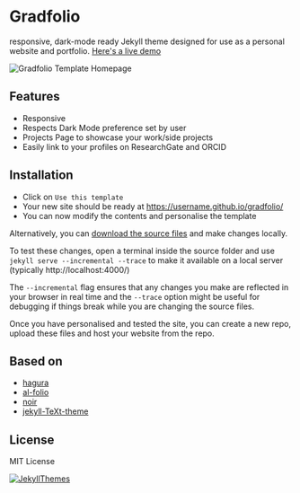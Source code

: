 # Gradfolio

responsive, dark-mode ready Jekyll theme designed for use as a personal website and portfolio. [Here's a live demo](https://jitinnair1.github.io/gradfolio/)

![Gradfolio Template Homepage](https://user-images.githubusercontent.com/2485715/110634179-acaa7e00-81cf-11eb-8846-062ecf961d1e.png)

## Features

- Responsive
- Respects Dark Mode preference set by user
- Projects Page to showcase your work/side projects
- Easily link to your profiles on ResearchGate and ORCID

## Installation

- Click on `Use this template`
- Your new site should be ready at https://username.github.io/gradfolio/
- You can now modify the contents and personalise the template

Alternatively, you can [download the source files](https://github.com/jitinnair1/gradfolio/archive/master.zip) and make changes locally.

To test these changes, open a terminal inside the source folder and use `jekyll serve --incremental --trace` to make it available on a local server (typically http://localhost:4000/)

The `--incremental` flag ensures that any changes you make are reflected in your browser in real time and the `--trace` option might be useful for debugging if things break while you are changing the source files.

Once you have personalised and tested the site, you can create a new repo, upload these files and host your website from the repo.

## Based on

- [hagura](https://github.com/sharu725/hagura)
- [al-folio](https://github.com/alshedivat/al-folio)
- [noir](https://github.com/essentialenemy/noir)
- [jekyll-TeXt-theme](https://github.com/kitian616/jekyll-TeXt-theme)

## License

MIT License

[![JekyllThemes](https://img.shields.io/badge/featured%20on-JekyllThemes-red.svg)](https://jekyll-themes.com)
